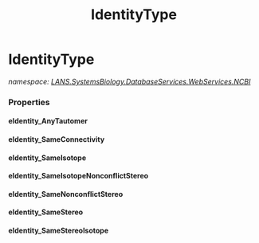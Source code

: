 ﻿---
title: IdentityType
---

# IdentityType
_namespace: [LANS.SystemsBiology.DatabaseServices.WebServices.NCBI](N-LANS.SystemsBiology.DatabaseServices.WebServices.NCBI.html)_





### Properties

#### eIdentity_AnyTautomer

#### eIdentity_SameConnectivity

#### eIdentity_SameIsotope

#### eIdentity_SameIsotopeNonconflictStereo

#### eIdentity_SameNonconflictStereo

#### eIdentity_SameStereo

#### eIdentity_SameStereoIsotope



